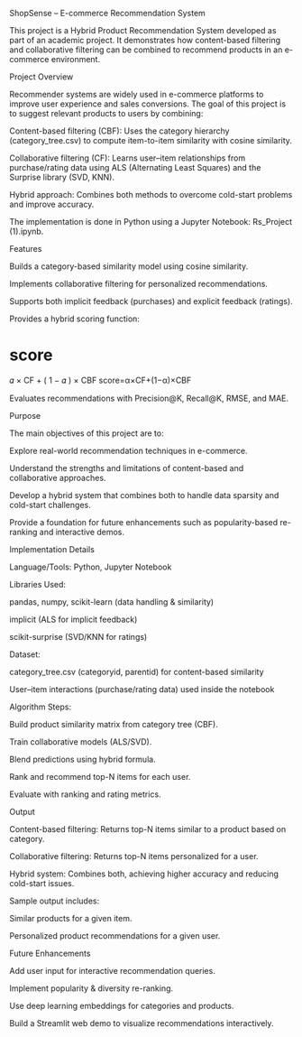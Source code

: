 ShopSense – E-commerce Recommendation System

This project is a Hybrid Product Recommendation System developed as part of an academic project. It demonstrates how content-based filtering and collaborative filtering can be combined to recommend products in an e-commerce environment.

Project Overview

Recommender systems are widely used in e-commerce platforms to improve user experience and sales conversions.
The goal of this project is to suggest relevant products to users by combining:

Content-based filtering (CBF): Uses the category hierarchy (category_tree.csv) to compute item-to-item similarity with cosine similarity.

Collaborative filtering (CF): Learns user–item relationships from purchase/rating data using ALS (Alternating Least Squares) and the Surprise library (SVD, KNN).

Hybrid approach: Combines both methods to overcome cold-start problems and improve accuracy.

The implementation is done in Python using a Jupyter Notebook:
Rs_Project (1).ipynb.

Features

Builds a category-based similarity model using cosine similarity.

Implements collaborative filtering for personalized recommendations.

Supports both implicit feedback (purchases) and explicit feedback (ratings).

Provides a hybrid scoring function:

score
=
𝛼
×
CF
+
(
1
−
𝛼
)
×
CBF
score=α×CF+(1−α)×CBF

Evaluates recommendations with Precision@K, Recall@K, RMSE, and MAE.

Purpose

The main objectives of this project are to:

Explore real-world recommendation techniques in e-commerce.

Understand the strengths and limitations of content-based and collaborative approaches.

Develop a hybrid system that combines both to handle data sparsity and cold-start challenges.

Provide a foundation for future enhancements such as popularity-based re-ranking and interactive demos.

Implementation Details

Language/Tools: Python, Jupyter Notebook

Libraries Used:

pandas, numpy, scikit-learn (data handling & similarity)

implicit (ALS for implicit feedback)

scikit-surprise (SVD/KNN for ratings)

Dataset:

category_tree.csv (categoryid, parentid) for content-based similarity

User–item interactions (purchase/rating data) used inside the notebook

Algorithm Steps:

Build product similarity matrix from category tree (CBF).

Train collaborative models (ALS/SVD).

Blend predictions using hybrid formula.

Rank and recommend top-N items for each user.

Evaluate with ranking and rating metrics.

Output

Content-based filtering: Returns top-N items similar to a product based on category.

Collaborative filtering: Returns top-N items personalized for a user.

Hybrid system: Combines both, achieving higher accuracy and reducing cold-start issues.

Sample output includes:

Similar products for a given item.

Personalized product recommendations for a given user.

Future Enhancements

Add user input for interactive recommendation queries.

Implement popularity & diversity re-ranking.

Use deep learning embeddings for categories and products.

Build a Streamlit web demo to visualize recommendations interactively.
